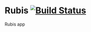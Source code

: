 # Rubis [![Build Status](https://travis-ci.org/rcabamo/Rubis.svg?branch=develop)](https://travis-ci.org/rcabamo/Rubis)
Rubis app
